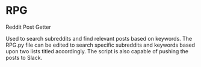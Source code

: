 # RPG
Reddit Post Getter

Used to search subreddits and find relevant posts based on keywords.
The RPG.py file can be edited to search specific subreddits and keywords based upon two lists titled accordingly.
The script is also capable of pushing the posts to Slack.
